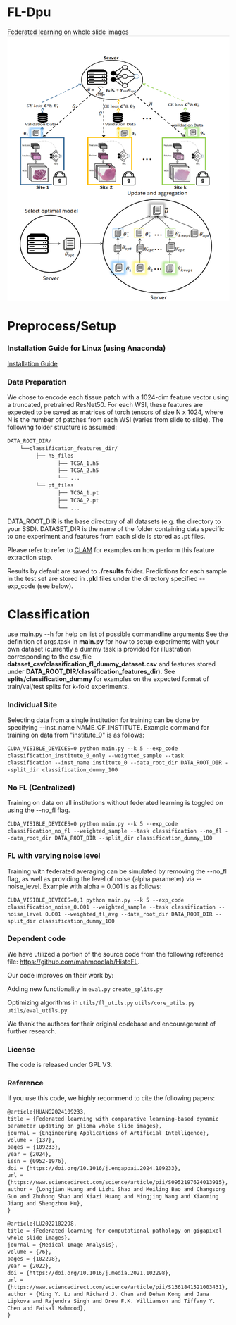 # FL-Dpu
Federated learning on whole slide images
<img src="FedDPU.jpg" align="center" />

# Preprocess/Setup
### Installation Guide for Linux (using Anaconda)
[Installation Guide](https://github.com/mahmoodlab/CLAM/blob/master/docs/INSTALLATION.md)

### Data Preparation
We chose to encode each tissue patch with a 1024-dim feature vector using a truncated, pretrained ResNet50. For each WSI, these features are expected to be saved as matrices of torch tensors of size N x 1024, where N is the number of patches from each WSI (varies from slide to slide). The following folder structure is assumed:
```bash
DATA_ROOT_DIR/
    └──classification_features_dir/
         ├── h5_files
                ├── TCGA_1.h5
                ├── TCGA_2.h5
                └── ...
         └── pt_files
                ├── TCGA_1.pt
                ├── TCGA_2.pt
                └── ...
```
DATA_ROOT_DIR is the base directory of all datasets (e.g. the directory to your SSD). DATASET_DIR is the name of the folder containing data specific to one experiment and features from each slide is stored as .pt files.

Please refer to refer to [CLAM](https://github.com/mahmoodlab/CLAM) for examples on how perform this feature extraction step.

Results by default are saved to **./results** folder. Predictions for each sample in the test set are stored in **.pkl** files under the directory specified --exp_code (see below).

# Classification 
use main.py --h for help on list of possible commandline arguments
See the definition of args.task in **main.py** for how to setup experiments with your own dataset (currently a dummy task is provided for illustration corresponding to the csv_file **dataset_csv/classification_fl_dummy_dataset.csv** and features stored under **DATA_ROOT_DIR/classification_features_dir**).
See **splits/classification_dummy** for examples on the expected format of train/val/test splits for k-fold experiments.


### Individual Site
Selecting data from a single institution for training can be done by specifying --inst_name NAME_OF_INSTITUTE. Example command for training on data from "institute_0" is as follows:
```
CUDA_VISIBLE_DEVICES=0 python main.py --k 5 --exp_code classification_institute_0_only --weighted_sample --task classification --inst_name institute_0 --data_root_dir DATA_ROOT_DIR --split_dir classification_dummy_100
```

### No FL (Centralized)
Training on data on all institutions without federated learning is toggled on using the --no_fl flag. 
``` shell
CUDA_VISIBLE_DEVICES=0 python main.py --k 5 --exp_code classification_no_fl --weighted_sample --task classification --no_fl --data_root_dir DATA_ROOT_DIR --split_dir classification_dummy_100
```

### FL with varying noise level 
Training with federated averaging can be simulated by removing the --no_fl flag, as well as providing the level of noise (alpha parameter) via --noise_level. Example with alpha = 0.001 is as follows:
``` shell
CUDA_VISIBLE_DEVICES=0,1 python main.py --k 5 --exp_code classification_noise_0.001 --weighted_sample --task classification --noise_level 0.001 --weighted_fl_avg --data_root_dir DATA_ROOT_DIR --split_dir classification_dummy_100
```


### Dependent code
 We have utilized a portion of the source code from the following reference file: https://github.com/mahmoodlab/HistoFL. 

Our code improves on their work by:

Adding new functionality in ```eval.py```  ```create_splits.py```

Optimizing algorithms in ```utils/fl_utils.py``` ```utils/core_utils.py```  ```utils/eval_utils.py```

We thank the authors for their original codebase and encouragement of further research. 

### License
The code is released under GPL V3.

### Reference
If you use this code, we highly recommend to cite the following papers:

```
@article{HUANG2024109233,
title = {Federated learning with comparative learning-based dynamic parameter updating on glioma whole slide images},
journal = {Engineering Applications of Artificial Intelligence},
volume = {137},
pages = {109233},
year = {2024},
issn = {0952-1976},
doi = {https://doi.org/10.1016/j.engappai.2024.109233},
url = {https://www.sciencedirect.com/science/article/pii/S0952197624013915},
author = {Longjian Huang and Lizhi Shao and Meiling Bao and Changsong Guo and Zhuhong Shao and Xiazi Huang and Mingjing Wang and Xiaoming Jiang and Shengzhou Hu},
}
```

```
@article{LU2022102298,
title = {Federated learning for computational pathology on gigapixel whole slide images},
journal = {Medical Image Analysis},
volume = {76},
pages = {102298},
year = {2022},
doi = {https://doi.org/10.1016/j.media.2021.102298},
url = {https://www.sciencedirect.com/science/article/pii/S1361841521003431},
author = {Ming Y. Lu and Richard J. Chen and Dehan Kong and Jana Lipkova and Rajendra Singh and Drew F.K. Williamson and Tiffany Y. Chen and Faisal Mahmood},
}
```
